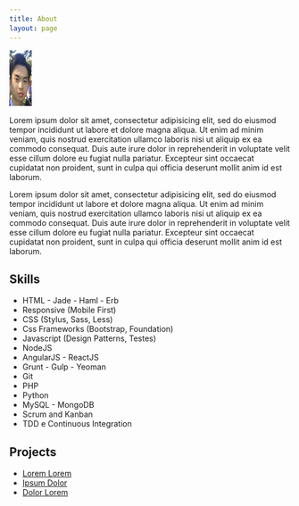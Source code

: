 ```yaml
---
title: About
layout: page
---
```

<img src="/assets/images/Fredprofile.JPG" alt="Profile Image" style="width:40px;height:100px;">


<p>Lorem ipsum dolor sit amet, consectetur adipisicing elit, sed do eiusmod
tempor incididunt ut labore et dolore magna aliqua. Ut enim ad minim veniam,
quis nostrud exercitation ullamco laboris nisi ut aliquip ex ea commodo
consequat. Duis aute irure dolor in reprehenderit in voluptate velit esse
cillum dolore eu fugiat nulla pariatur. Excepteur sint occaecat cupidatat non
proident, sunt in culpa qui officia deserunt mollit anim id est laborum.</p>

<p>Lorem ipsum dolor sit amet, consectetur adipisicing elit, sed do eiusmod
tempor incididunt ut labore et dolore magna aliqua. Ut enim ad minim veniam,
quis nostrud exercitation ullamco laboris nisi ut aliquip ex ea commodo
consequat. Duis aute irure dolor in reprehenderit in voluptate velit esse
cillum dolore eu fugiat nulla pariatur. Excepteur sint occaecat cupidatat non
proident, sunt in culpa qui officia deserunt mollit anim id est laborum.</p>

<h2>Skills</h2>

<ul class="skill-list">
	<li>HTML - Jade - Haml - Erb</li>
	<li>Responsive (Mobile First)</li>
	<li>CSS (Stylus, Sass, Less)</li>
	<li>Css Frameworks (Bootstrap, Foundation)</li>
	<li>Javascript (Design Patterns, Testes)</li>
	<li>NodeJS</li>
	<li>AngularJS - ReactJS</li>
	<li>Grunt - Gulp - Yeoman</li>
	<li>Git</li>
	<li>PHP</li>
	<li>Python</li>
	<li>MySQL - MongoDB</li>
	<li>Scrum and Kanban</li>
	<li>TDD e Continuous Integration</li>
</ul>

<h2>Projects</h2>

<ul>
	<li><a href="https://github.com/">Lorem Lorem</a></li>
	<li><a href="https://github.com/">Ipsum Dolor</a></li>
	<li><a href="https://github.com/">Dolor Lorem</a></li>
</ul>
